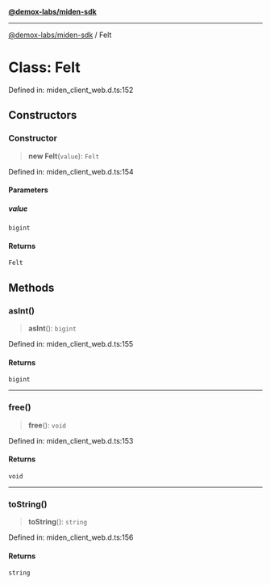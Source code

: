[**@demox-labs/miden-sdk**](../README.md)

***

[@demox-labs/miden-sdk](../README.md) / Felt

# Class: Felt

Defined in: miden\_client\_web.d.ts:152

## Constructors

### Constructor

> **new Felt**(`value`): `Felt`

Defined in: miden\_client\_web.d.ts:154

#### Parameters

##### value

`bigint`

#### Returns

`Felt`

## Methods

### asInt()

> **asInt**(): `bigint`

Defined in: miden\_client\_web.d.ts:155

#### Returns

`bigint`

***

### free()

> **free**(): `void`

Defined in: miden\_client\_web.d.ts:153

#### Returns

`void`

***

### toString()

> **toString**(): `string`

Defined in: miden\_client\_web.d.ts:156

#### Returns

`string`
